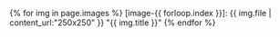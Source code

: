 {% for img in page.images %}
[image-{{ forloop.index }}]: {{ img.file | content_url:"250x250" }} "{{ img.title }}"
{% endfor %}